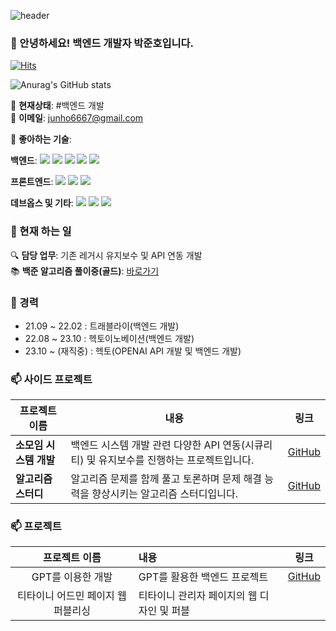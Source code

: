 ![header](https://capsule-render.vercel.app/api?text=오늘도_화이팅_넘치게&animation=fadeIn&type=Waving&color=gradient)

### 👋 안녕하세요! 백엔드 개발자 박준호입니다.

[![Hits](https://hits.seeyoufarm.com/api/count/incr/badge.svg?url=https://github.com/khanjunho/khanjunho)](https://github.com/khanjunho/khanjunho)

![Anurag's GitHub stats](https://github-readme-stats.vercel.app/api?username=KAN-JUNHO&show_icons=true&theme=radical)

🌱 **현재상태**: #백엔드 개발  
📧 **이메일**: junho6667@gmail.com  

🚀 **좋아하는 기술**:

**백엔드**:
<img src="https://img.shields.io/badge/Java-green?style=for-the-badge&logo=Java&logoColor=007396" /> <img src="https://img.shields.io/badge/spring-green?style=for-the-badge&logo=Spring&logoColor=6DB33F" /> <img src="https://img.shields.io/badge/Python-blueviolet?style=for-the-badge&logo=Python&logoColor=ffdd54" /> <img src="https://img.shields.io/badge/Spring Boot-green?style=for-the-badge&logo=Spring&logoColor=6DB33F" /> <img src="https://img.shields.io/badge/MySQL-blue?style=for-the-badge&logo=MySQL&logoColor=white" />

**프론트엔드**:
<img src="https://img.shields.io/badge/JavaScript-yellow?style=for-the-badge&logo=JavaScript&logoColor=F7DF1E" /> <img src="https://img.shields.io/badge/jQuery-yellow?style=for-the-badge&logo=jQuery&logoColor=0769AD" /> <img src="https://img.shields.io/badge/React-61DAFB?style=for-the-badge&logo=React&logoColor=white" />

**데브옵스 및 기타**:
<img src="https://img.shields.io/badge/GitLab-blue?style=for-the-badge&logo=gitlab" /> <img src="https://img.shields.io/badge/Langchain-lightgrey?style=for-the-badge&logo=Langchain&logoColor=blue" /> <img src="https://img.shields.io/badge/Streamlit-orange?style=for-the-badge&logo=Streamlit&logoColor=white" />


### 🥾 현재 하는 일
🔍 **담당 업무**: 기존 레거시 유지보수 및 API 연동 개발  
📚 **백준 알고리즘 풀이중(골드)**: [바로가기](https://www.acmicpc.net/user/junho7778)

### 🔭 경력
- 21.09 ~ 22.02 : 트래블라이(백엔드 개발)
- 22.08 ~ 23.10 : 헥토이노베이션(백엔드 개발)
- 23.10 ~ (재직중) : 헥토(OPENAI API 개발 및 백엔드 개발) 

### 📫 사이드 프로젝트

| 프로젝트 이름 | 내용 | 링크 |
|---------------|------|------|
| **소모임 시스템 개발** | 백엔드 시스템 개발 관련 다양한 API 연동(시큐리티) 및 유지보수를 진행하는 프로젝트입니다. | [GitHub](https://github.com/sandokgi/backend/tree/master) |
| **알고리즘 스터디** | 알고리즘 문제를 함께 풀고 토론하며 문제 해결 능력을 향상시키는 알고리즘 스터디입니다. | [GitHub](https://github.com/algorithm-sutudy) |

### 📫 프로젝트
| 프로젝트 이름 | 내용 | 링크 |
|:---:|:---|:---:|
| GPT를 이용한 개발 | GPT를 활용한 백엔드 프로젝트 | [GitHub](https://github.com/KAN-JUNHO/fastApiProject2) |
| 티타이니 어드민 페이지 웹퍼블리싱 | 티타이니 관리자 페이지의 웹 디자인 및 퍼블
